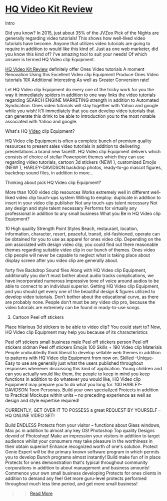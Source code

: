 <h1><a href=http://im-bonus.com/hq-videokit-review-bonus/>HQ Video Kit Review</a></h1>
Intro

Did you know? In 2015, just about 35% of the JVZoo Pick of the Nights are generally regarding video tutorials! This shows how well-liked video tutorials have become. Anyone that utilizes video tutorials are going to require in addition to would like this kind of. Just as one web marketer, did you know this kind of? I've amazing tool to suit your needs! Of which answer is termed HQ Video clip Equipment.

<a href=http://im-bonus.com/hq-videokit-review-bonus/>HQ Video Kit Review</a> definitely offer Ones Video tutorials A moment Renovation Using this Excellent Video clip Equipment Produce Ones Video tutorials 10X Additional Interesting As well as Greater Conversion rate!

Let HQ Video clip Equipment do every one of the tricky work for you the way it immediately spiders in addition to one way links the video tutorials regarding SEARCH ENGINE MARKETING strength in addition to Automated Syndication. Ones video tutorials will stay together with Yahoo and google while you wish! It'll immediately that you can develop video tutorials that can generate this drink to be able to introduction you to the most notable associated with Yahoo and google.

What's HQ <a href=http://im-bonus.com/hq-videokit-review-bonus/>Video</a> clip Equipment?

HQ Video clip Equipment is often a complete bunch of premium quality resources to present sales video tutorials in addition to delivering presentations a brand new facelift. HQ Video clip Equipment delivers which consists of choice of stellar Powerpoint themes which they can use regarding video tutorials, cartoon 3d stickers (NEW! ), customized Emojis (NEW! ), HARLEY-DAVIDSON backdrop photos, ready-to-go mascot figures, backdrop sound files, in addition to more…

Thinking about pick HQ Video clip Equipment?

More than 1000 video clip resources
Works extremely well in different well-liked video clip touch-ups system
Willing to employ: duplicate in addition to insert in your video clip publisher
Not any touch-ups talent necessary
Not any design and style talent necessary
Performs for virtually any professional in addition to any small business
What you Be in HQ Video clip Equipment?

10 High quality Strength Point Styles
Beach, restaurant, location, information, character, resort, peaceful, transit, old-fashioned, operate can be obtained for you to use as apparel for ones video clip. Depending on the aim associated with design video clip, you could find out there reasonable themes regarding suitable video clip in our bunch of themes. Ones video clip people will never be capable to neglect what is taking place about display screen after you video clip are generally about.

forty five Backdrop Sound files
Along with HQ Video clip Equipment, additionally you don’t must bother about audio tracks complications, we have incorporated numerous impressive tone of voice around audios to be able to connect to an individual superior. Getting HQ Video clip Equipment, and you should get every one of the beautiful design & figures utilized to develop video tutorials. Don’t bother about the educational curve, as there are probably none. People don’t must be any video clip pro, because the video tutorials are extremely can be found in ready-to-use songs.

3. Cartoon Peel off stickers

Place hilarious 3d stickers to be able to video clip? You could start to? Now, HQ Video clip Equipment may help you because of its characteristics

Peel off stickers small business male
Peel off stickers person
Peel off stickers oldman
Peel off stickers Emojis
100 Skills + 190 Video clip Materials
People undoubtedly think liberal to develop sellable web themes in addition to patterns with HQ Video clip Equipment from now on. Skilled –Unique- Easy to use are generally just what the users published throughout responses whenever discussing this kind of application. Young children and can you actually would like them, the people to keep in mind you keep functions in addition to do whatever you would like, HQ Video clip Equipment may prepare you to do what you long for.
100 HARLEY-DAVIDSON Toon Personas.
Build your own specialized Protects in addition to Practical Mockups within units – no preceding experience as well as design and style expertise required!

CURRENTLY, GET OVER IT TO POSSESS a great REQUEST BY YOURSELF – HQ ONLINE VIDEO SET!

Build ENDLESS Protects from your visitor – functions about Glass windows, Mac pc in addition to almost any key OS!
Photoshop Top quality Designs devoid of Photoshop!
Make an impression your visitors in addition to target audience whilst your consumers may take pleasure in the worthiness in their obtain superior!
Enhance recognized worth of one's solution. Protect Genie Expert will be the primary known software program in which permits you to develop Bunch programs almost instantly!
Build make fun of in place Protects for ones demonstration that's typical throughout community corporations in addition to about management and business amounts!
Commence your own small business developing Protects for ones clients in addition to demand any fee! Get more guru-level protects performed throughout much less time period, and get more small business!
>><a href=http://im-bonus.com/hq-videokit-review-bonus/>Read More</a>
